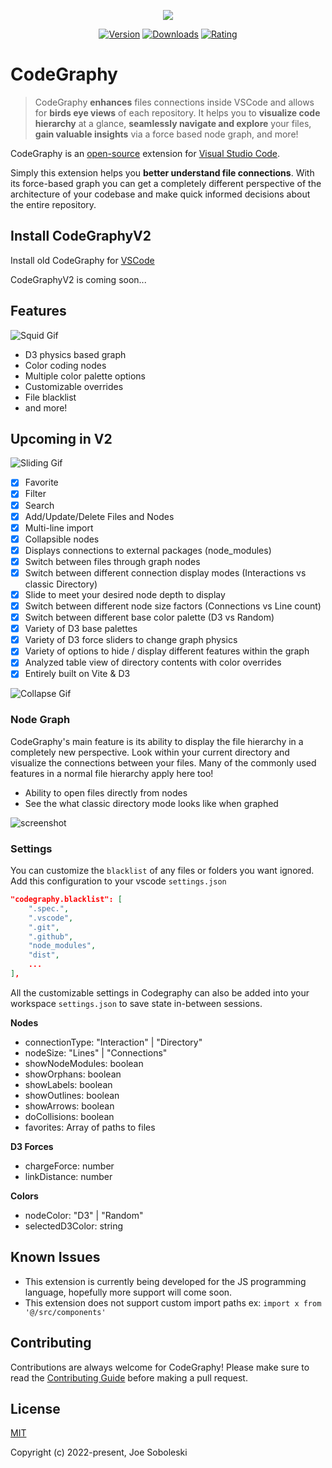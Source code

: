 <p align="center">
  <img src="src/assets/img/graph-light.png" />
 </p>

 <p align="center">
  <a href="https://marketplace.visualstudio.com/items?itemName=codegraphy.codegraphy"><img src="https://img.shields.io/visual-studio-marketplace/v/codegraphy.codegraphy" alt="Version"></a>
  <a href="https://marketplace.visualstudio.com/items?itemName=codegraphy.codegraphy"><img src="https://img.shields.io/visual-studio-marketplace/d/codegraphy.codegraphy" alt="Downloads"></a>
  <a href="https://marketplace.visualstudio.com/items?itemName=codegraphy.codegraphy"><img src="https://img.shields.io/visual-studio-marketplace/stars/codegraphy.codegraphy" alt="Rating"></a>
</p>

# CodeGraphy

> CodeGraphy **enhances** files connections inside VSCode and allows for **birds eye views** of each repository. It helps you to **visualize code hierarchy** at a glance, **seamlessly navigate and explore** your files, **gain valuable insights** via a force based node graph, and more!

CodeGraphy is an [open-source](https://github.com/joesobo/CodeGraphyV2 'Open CodeGraphyV2 on GitHub') extension for [Visual Studio Code](https://code.visualstudio.com).

Simply this extension helps you **better understand file connections**. With its force-based graph you can get a completely different perspective of the architecture of your codebase and make quick informed decisions about the entire repository.

## Install CodeGraphyV2

Install old CodeGraphy for [VSCode](https://marketplace.visualstudio.com/items?itemName=codegraphy.codegraphy)

CodeGraphyV2 is coming soon...

## Features

![Squid Gif](src/assets/img/squidgame.gif)

- D3 physics based graph
- Color coding nodes
- Multiple color palette options
- Customizable overrides
- File blacklist
- and more!

## Upcoming in V2

![Sliding Gif](src/assets/img/slide.gif)

- [x] Favorite
- [x] Filter
- [x] Search
- [x] Add/Update/Delete Files and Nodes
- [x] Multi-line import
- [x] Collapsible nodes
- [x] Displays connections to external packages (node_modules)
- [x] Switch between files through graph nodes
- [x] Switch between different connection display modes (Interactions vs classic Directory)
- [x] Slide to meet your desired node depth to display
- [x] Switch between different node size factors (Connections vs Line count)
- [x] Switch between different base color palette (D3 vs Random)
- [x] Variety of D3 base palettes
- [x] Variety of D3 force sliders to change graph physics
- [x] Variety of options to hide / display different features within the graph
- [x] Analyzed table view of directory contents with color overrides
- [x] Entirely built on Vite & D3

![Collapse Gif](src/assets/img/collapse.gif)

### Node Graph

CodeGraphy's main feature is its ability to display the file hierarchy in a completely new perspective. Look within your current directory and visualize the connections between your files. Many of the commonly used features in a normal file hierarchy apply here too!

- Ability to open files directly from nodes
- See the what classic directory mode looks like when graphed

![screenshot](src/assets/img/screenshot2.png)

### Settings

You can customize the `blacklist` of any files or folders you want ignored. Add this configuration to your vscode `settings.json`

```json
"codegraphy.blacklist": [
    ".spec.",
    ".vscode",
    ".git",
    ".github",
    "node_modules",
    "dist",
	...
],
```

All the customizable settings in Codegraphy can also be added into your workspace `settings.json` to save state in-between sessions.

**Nodes**

- connectionType: "Interaction" | "Directory"
- nodeSize: "Lines" | "Connections"
- showNodeModules: boolean
- showOrphans: boolean
- showLabels: boolean
- showOutlines: boolean
- showArrows: boolean
- doCollisions: boolean
- favorites: Array of paths to files

**D3 Forces**

- chargeForce: number
- linkDistance: number

**Colors**

- nodeColor: "D3" | "Random"
- selectedD3Color: string

## Known Issues

- This extension is currently being developed for the JS programming language, hopefully more support will come soon.
- This extension does not support custom import paths ex: `import x from '@/src/components'`

## Contributing

Contributions are always welcome for CodeGraphy! Please make sure to read the [Contributing Guide](https://github.com/joesobo/CodeGraphy/blob/main/.github/CONTRIBUTING.md) before making a pull request.

## License

[MIT](https://opensource.org/licenses/MIT)

Copyright (c) 2022-present, Joe Soboleski
